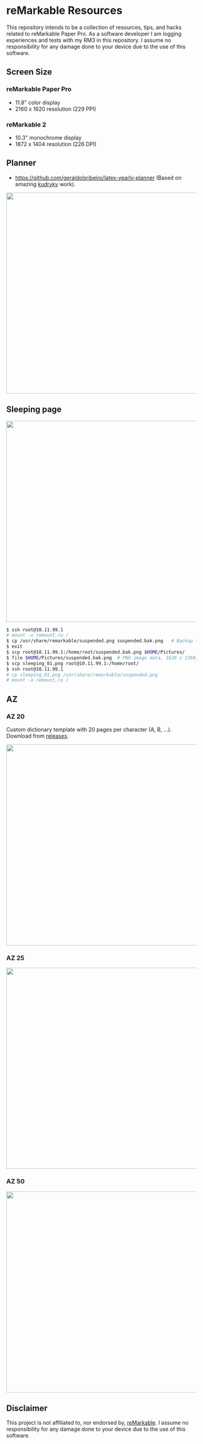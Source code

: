 # reMarkable Resources

This repository intends to be a collection of resources, tips, and hacks related to reMarkable Paper Pro.
As a software developer I am logging experiences and tests with my RM3 in this repository.
I assume no responsibility for any damage done to your device due to the use of this software.

## Screen Size

### reMarkable Paper Pro

* 11.8" color display
* 2160 x 1620 resolution (229 PPI)

### reMarkable 2

* 10.3" monochrome display
* 1872 x 1404 resolution (226 DPI)

## Planner

* https://github.com/geraldolsribeiro/latex-yearly-planner (Based on amazing [kudrykv](https://github.com/kudrykv/) work).

<img width="532" src="https://github.com/geraldolsribeiro/latex-yearly-planner/blob/main/examples/pictures/rm3.mos.default.dailycal.planner/05_day.png" />

## Sleeping page

<img width="532" src="https://github.com/geraldolsribeiro/reMarkable/blob/main/sleeping/sleeping_01.png" />

```bash
$ ssh root@10.11.99.1
# mount -o remount,rw /
$ cp /usr/share/remarkable/suspended.png suspended.bak.png   # Backup the original file
$ exit
$ scp root@10.11.99.1:/home/root/suspended.bak.png $HOME/Pictures/
$ file $HOME/Pictures/suspended.bak.png  # PNG image data, 1620 x 2160, 8-bit grayscale, non-interlaced
$ scp sleeping_01.png root@10.11.99.1:/home/root/
$ ssh root@10.11.99.1
# cp sleeping_01.png /usr/share/remarkable/suspended.png
# mount -o remount,ro /
```

## AZ

### AZ 20

Custom dictionary template with 20 pages per character (A, B, ...).
Download from [releases](https://github.com/geraldolsribeiro/reMarkable/releases/download/0.1.0/az20.pdf).

<img width="532" src="https://github.com/geraldolsribeiro/reMarkable/blob/main/az20/az20.png" />

### AZ 25

<img width="532" src="https://github.com/geraldolsribeiro/reMarkable/blob/main/az20/az25.png" />

### AZ 50

<img width="532" src="https://github.com/geraldolsribeiro/reMarkable/blob/main/az20/az50.png" />

## Disclaimer

This project is not affiliated to, nor endorsed by, [reMarkable](https://remarkable.com/).
I assume no responsibility for any damage done to your device due to the use of this software.
